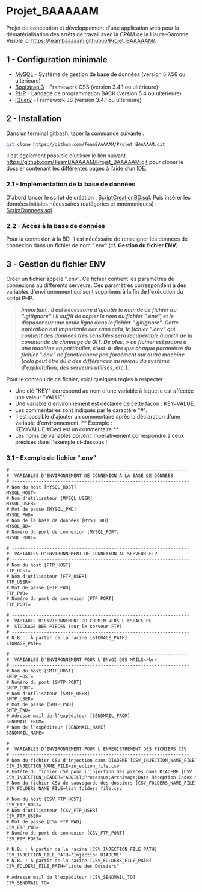 # Projet_BAAAAAM

Projet de conception et développement d'une application web pour la dématérialisation des arrêts de travail avec la CPAM de la Haute-Garonne.
Visible ici https://teambaaaaam.github.io/Projet_BAAAAAM/.

## 1 - Configuration minimale

* [MySQL](https://www.mysql.com/fr/) - Système de gestion de base de données (version 5.7.56 ou ultérieure)
* [Bootstrap 3](https://getbootstrap.com/docs/3.3/) - Framework CSS (version 3.4.1 ou ultérieure)
* [PHP](https://www.php.net/) - Langage de programmation BACK (version 5.4 ou ultérieure)
* [jQuery](https://jquery.com/) - Framework JS (version 3.4.1 ou ultérieure)

## 2 - Installation

Dans un terminal gitbash, taper la commande suivante : 
```sh
git clone https://github.com/TeamBAAAAAM/Projet_BAAAAAM.git
```

Il est également possible d’utiliser le lien suivant https://github.com/TeamBAAAAAM/Projet_BAAAAAM.git pour cloner le dossier contenant les différentes pages à l’aide d’un IDE.

### 2.1 - Implémentation de la base de données

D'abord lancer le script de création : [ScriptCreationBD.sql](bd_cpam/ScriptCreationBD.sql).
Puis insérer les données initiales nécessaires (catégories et mnémoniques) : [ScriptDonnees.sql](bd_cpam/ScriptDonnees.sql).

### 2.2 - Accès à la base de données
Pour la connexion à la BD, il est nécéssaire de renseigner les données de connexion dans un fichier de nom ".env" (cf. <strong>Gestion du fichier ENV</strong>).

## 3 - Gestion du fichier ENV

Créer un fichier appelé ".env".
Ce fichier contient les paramètres de connexions au différents serveurs.
Ces paramètres correspondent à des variables d'environnement qui sont supprimés à la fin de l'exécution du script PHP.

> ***Important : Il est nécessaire d'ajouter le nom de ce fichier au ".gitignore" ! 
> Il suffit de copier le nom du fichier ".env", et le disposer sur une seule ligne dans le fichier ".gitignore". 
> Cette oprération est importante car sans cela, le fichier ".env" qui contient des données très sensibles sera récupérable à partir de la commande de clonnage de GIT. De plus, > ce fichier est propre à une machine en particulier, c'est-à-dire que chaque paramètre du fichier ".env" ne fonctionnera pas forcément sur autre machine (cela peut être dû à
> des différences au niveau du système d'exploitation, des serveurs utilisés, etc.).***

Pour le contenu de ce fichier, voici quelques règles à respecter :

* Une clé "KEY" correspond au nom d'une variable à laquelle est affectée une valeur "VALUE".
* Une variable d'environnement est déclarée de cette façon : KEY=VALUE.
* Les commentaires sont indiqués par le caractère "#".
* Il est possible d'ajouter un commentaire après la déclaration d'une variable d'environnement.
** Exemple :<br>KEY=VALUE   #Ceci est un commentaire **
* Les noms de variables doivent impérativement correspondre à ceux précisés dans l'exemple ci-dessous !

### 3.1 - Exemple de fichier ".env"

```txt
# ------------------------------------------------------------------
#  VARIABLES D'ENVIRONNEMENT DE CONNEXION À LA BASE DE DONNÉES
# ------------------------------------------------------------------
# Nom du host [MYSQL_HOST]
MYSQL_HOST=
# Nom d'utilisateur [MYSQL_USER]
MYSQL_USER=
# Mot de passe [MYSQL_PWD]
MYSQL_PWD=
# Nom de la base de données [MYSQL_BD]
MYSQL_BD=
# Numéro du port de connexion [MYSQL_PORT]
MYSQL_PORT=

# ------------------------------------------------------------------
#  VARIABLES D'ENVIRONNEMENT DE CONNEXION AU SERVEUR FTP
# ------------------------------------------------------------------
# Nom du host [FTP_HOST]
FTP_HOST=
# Nom d'utilisateur [FTP_USER]            
FTP_USER=
# Mot de passe [FTP_PWD]
FTP_PWD=
# Numéro du port de connexion [FTP_PORT]
FTP_PORT=

# ------------------------------------------------------------------
#  VARIABLE D'ENVIRONNEMENT DU CHEMIN VERS L'ESPACE DE
#  STOCKAGE DES PIECES (sur le serveur FTP)
# ------------------------------------------------------------------
# N.B. : À partir de la racine [STORAGE_PATH]
STORAGE_PATH=

# ------------------------------------------------------------------
#  VARIABLES D'ENVIRONNEMENT POUR L'ENVOI DES MAILS</br>
# ------------------------------------------------------------------
# Nom du host [SMTP_HOST]
SMTP_HOST=
# Numéro du port [SMTP_PORT]		
SMTP_PORT=
# Nom d'utilisateur [SMTP_USER]
SMTP_USER=
# Mot de passe [SMTP_PWD]
SMTP_PWD=
# Adresse mail de l'expéditeur [SENDMAIL_FROM]
SENDMAIL_FROM=
# Nom de l'expéditeur [SENDMAIL_NAME]
SENDMAIL_NAME=

# ------------------------------------------------------------------
#  VARIABLES D'ENVIRONNEMENT POUR L'ENREGISTREMENT DES FICHIERS CSV
# ------------------------------------------------------------------
# Nom du fichier CSV d'injection dans DIADEME [CSV_INJECTION_NAME_FILE]
CSV_INJECTION_NAME_FILE=injection_file.csv
# Entête du fichier CSV pour l'injection des pièces dans DIADEME [CSV_INJECTION_HEADER]
CSV_INJECTION_HEADER="ADDICT;Processus;Archivage;Date Réception;Index Métier;Date Événement;Commentaire;DocPorteur"
# Nom du fichier CSV de sauvegarde des dossiers [CSV_FOLDERS_NAME_FILE]
CSV_FOLDERS_NAME_FILE=list_folders_file.csv

# Nom du host [CSV_FTP_HOST]
CSV_FTP_HOST=
# Nom d'utilisateur [CSV_FTP_USER]
CSV_FTP_USER=
# Mot de passe [CSV_FTP_PWD]
CSV_FTP_PWD=
# Numéro du port de connexion [CSV_FTP_PORT]
CSV_FTP_PORT=

# N.B. : À partir de la racine [CSV_INJECTION_FILE_PATH]
CSV_INJECTION_FILE_PATH="Injection DIADEME"
# N.B. : À partir de la racine [CSV_FOLDERS_FILE_PATH]
CSV_FOLDERS_FILE_PATH="Liste des Dossiers"

# Adresse mail de l'expéditeur [CSV_SENDMAIL_TO]
CSV_SENDMAIL_TO=
```
